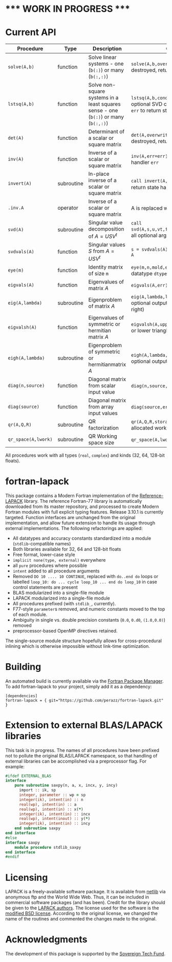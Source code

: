 # *** WORK IN PROGRESS ***

# Current API
Procedure   | Type | Description | Optional arguments
---        | ---         | --- | ---
`solve(A,b)` | function | Solve linear systems - one (`b(:)`) or many (`b(:,:)`) | `solve(A,b,overwrite_a,err)`: option to let A be destroyed, return state handler `err`
`lstsq(A,b)` | function | Solve non-square systems in a least squares sense - one (`b(:)`) or many (`b(:,:)`) | `lstsq(A,b,cond,overwrite_a,rank,err)`: `cond` is optional SVD cutoff; `rank` to return matrix rank, `err` to return state handler
`det(A)` | function | Determinant of a scalar or square matrix | `det(A,overwrite_a,err=err)`: option to let A be destroyed, return state handler `err`
`inv(A)` | function | Inverse of a scalar or square matrix | `inv(A,err=err)`: A is not destroyed; return state handler `err`
`invert(A)` | subroutine | In-place inverse of a scalar or square matrix | `call invert(A,err=err)`: A is replaced with $A^{-1}$, return state handler `err`
`.inv.A` | operator | Inverse of a scalar or square matrix | A is replaced with $A^{-1}$
`svd(A)` | subroutine | Singular value decomposition of $A = U S V^t$ | `call svd(A,s,u,vt,full_matrices=.false.,err=state)`, all optional arguments but `A,s`
`svdvals(A)` | function | Singular values $S$ from $A = U S V^t$ | `s = svdvals(A)`, real array with same precision as `A`
`eye(m)` | function | Identity matrix of size `m` | `eye(m,n,mold,err)`: Optional column size `n`, datatype `dtype` (default: real64), error handler
`eigvals(A)` | function | Eigenvalues of matrix $A$ | `eigvals(A,err)`: Optional state handler `err`
`eig(A,lambda)` | subroutine | Eigenproblem of matrix $A$ | `eig(A,lambda,left,right,overwrite_a,err)`: optional output eigenvector matrices (left and/or right)
`eigvalsh(A)` | function | Eigenvalues of symmetric or hermitian matrix $A$ | `eigvalsh(A,upper_a,err)`: Choose to use upper or lower triangle; optional state handler `err`
`eigh(A,lambda)` | subroutine | Eigenproblem of symmetric or hermitianmatrix $A$ | `eigh(A,lambda,vector,upper_a,overwrite_a,err)`: optional output eigenvectors 
`diag(n,source)` | function | Diagonal matrix from scalar input value | `diag(n,source,err)`: Optional error handler
`diag(source)` | function | Diagonal matrix from array input values | `diag(source,err)`: Optional error handler
`qr(A,Q,R)` | subroutine | QR factorization | `qr(A,Q,R,storage=work,err=err)`: Optional pre-allocated working storage, error handler
`qr_space(A,lwork)` | subroutine | QR Working space size | `qr_space(A,lwork,err)`: Optional error handler

All procedures work with all types (`real`, `complex`) and kinds (32, 64, 128-bit floats).

# fortran-lapack
This package contains a Modern Fortran implementation of the [Reference-LAPACK](http://github.com/reference-LAPACK) library.
The reference Fortran-77 library is automatically downloaded from its master repository, and processed to create Modern Fortran modules with full explicit typing features. 
Release 3.10.1 is currently targeted. Function interfaces are unchanged from the original implementation, and allow future extension to handle its usage through external implementations.
The following refactorings are applied: 
- All datatypes and accuracy constants standardized into a module (`stdlib`-compatible names)
- Both libraries available for 32, 64 and 128-bit floats
- Free format, lower-case style
- `implicit none(type, external)` everywhere
- all `pure` procedures where possible
- `intent` added to all procedure arguments
- Removed `DO 10 .... 10 CONTINUE`, replaced with `do..end do` loops or labelled `loop_10: do ... cycle loop_10 ... end do loop_10` in case control statements are present
- BLAS modularized into a single-file module
- LAPACK modularized into a single-file module
- All procedures prefixed (with `stdlib_`, currently).
- F77-style `parameter`s removed, and numeric constants moved to the top of each module.
- Ambiguity in single vs. double precision constants (`0.0`, `0.d0`, `(1.0,0.0)`) removed
- preprocessor-based OpenMP directives retained.

The single-source module structure hopefully allows for cross-procedural inlining which is otherwise impossible without link-time optimization.

# Building
An automated build is currently available via the [Fortran Package Manager](https://fpm.fortran-lang.org).
To add fortran-lapack to your project, simply add it as a dependency: 

```
[dependencies]
fortran-lapack = { git="https://github.com/perazz/fortran-lapack.git" }
```
# Extension to external BLAS/LAPACK libraries

This task is in progress. The names of all procedures have been prefixed not to pollute the original BLAS/LAPACK namespace, so that handling of external libraries can be accomplished via a preprocessor flag. For example:

```fortran  
#ifdef EXTERNAL_BLAS
interface 
    pure subroutine saxpy(n, a, x, incx, y, incy)
      import :: ik, sp
      integer, parameter :: wp = sp
      integer(ik), intent(in) :: n
      real(wp), intent(in) :: a
      real(wp), intent(in) :: x(*)
      integer(ik), intent(in) :: incx
      real(wp), intent(inout) :: y(*)
      integer(ik), intent(in) :: incy
    end subroutine saxpy
end interface
#else
interface saxpy
    module procedure stdlib_saxpy
end interface
#endif
```

# Licensing

LAPACK is a freely-available software package. It is available from [netlib](https://www.netlib.org/lapack/) via anonymous ftp and the World Wide Web. Thus, it can be included in commercial software packages (and has been). Credit for the library should be given to the [LAPACK authors](https://www.netlib.org/lapack/contributor-list.html).
The license used for the software is the [modified BSD license](https://www.netlib.org/lapack/LICENSE.txt).
According to the original license, we changed the name of the routines and commented the changes made to the original.

# Acknowledgments
The development of this package is supported by the [Sovereign Tech Fund](https://www.sovereigntechfund.de).
